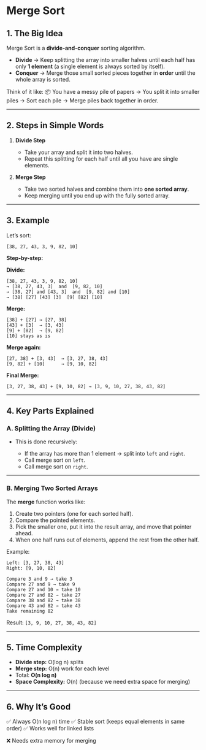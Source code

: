 # Merge Sort

## **1. The Big Idea**

Merge Sort is a **divide-and-conquer** sorting algorithm.

* **Divide** → Keep splitting the array into smaller halves until each half has only **1 element** (a single element is always sorted by itself).
* **Conquer** → Merge those small sorted pieces together in **order** until the whole array is sorted.

Think of it like:
📦 You have a messy pile of papers → You split it into smaller piles → Sort each pile → Merge piles back together in order.

---

## **2. Steps in Simple Words**

1. **Divide Step**

   * Take your array and split it into two halves.
   * Repeat this splitting for each half until all you have are single elements.

2. **Merge Step**

   * Take two sorted halves and combine them into **one sorted array**.
   * Keep merging until you end up with the fully sorted array.

---

## **3. Example**

Let’s sort:

```
[38, 27, 43, 3, 9, 82, 10]
```

**Step-by-step:**

**Divide:**

```
[38, 27, 43, 3, 9, 82, 10]
→ [38, 27, 43, 3]  and  [9, 82, 10]
→ [38, 27] and [43, 3]  and  [9, 82] and [10]
→ [38] [27] [43] [3]  [9] [82] [10]
```

**Merge:**

```
[38] + [27] → [27, 38]
[43] + [3]  → [3, 43]
[9] + [82]  → [9, 82]
[10] stays as is
```

**Merge again:**

```
[27, 38] + [3, 43]  → [3, 27, 38, 43]
[9, 82] + [10]      → [9, 10, 82]
```

**Final Merge:**

```
[3, 27, 38, 43] + [9, 10, 82] → [3, 9, 10, 27, 38, 43, 82]
```

---

## **4. Key Parts Explained**

### **A. Splitting the Array (Divide)**

* This is done recursively:

  * If the array has more than 1 element → split into `left` and `right`.
  * Call merge sort on `left`.
  * Call merge sort on `right`.

---

### **B. Merging Two Sorted Arrays**

The **merge** function works like:

1. Create two pointers (one for each sorted half).
2. Compare the pointed elements.
3. Pick the smaller one, put it into the result array, and move that pointer ahead.
4. When one half runs out of elements, append the rest from the other half.

Example:

```
Left: [3, 27, 38, 43]
Right: [9, 10, 82]

Compare 3 and 9 → take 3  
Compare 27 and 9 → take 9  
Compare 27 and 10 → take 10  
Compare 27 and 82 → take 27  
Compare 38 and 82 → take 38  
Compare 43 and 82 → take 43  
Take remaining 82
```

Result: `[3, 9, 10, 27, 38, 43, 82]`

---

## **5. Time Complexity**

* **Divide step:** O(log n) splits
* **Merge step:** O(n) work for each level
* Total: **O(n log n)**
* **Space Complexity:** O(n) (because we need extra space for merging)

---

## **6. Why It’s Good**

✅ Always O(n log n) time
✅ Stable sort (keeps equal elements in same order)
✅ Works well for linked lists

❌ Needs extra memory for merging
